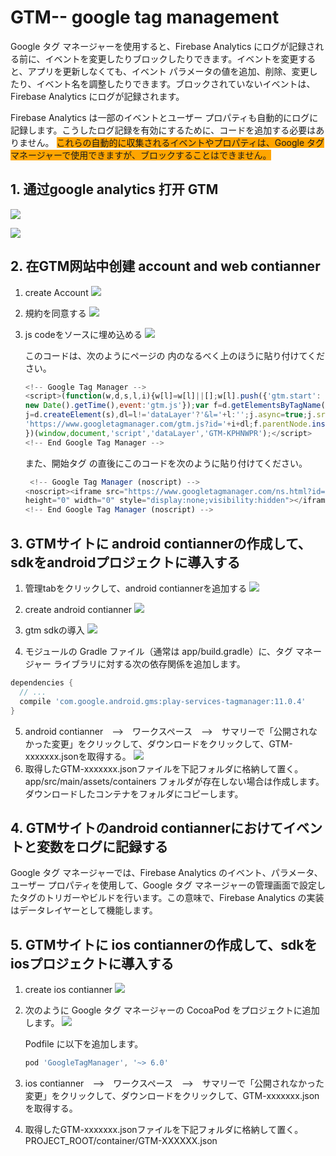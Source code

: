 # GTM-- google tag management

Google タグ マネージャーを使用すると、Firebase Analytics にログが記録される前に、イベントを変更したりブロックしたりできます。イベントを変更すると、アプリを更新しなくても、イベント パラメータの値を追加、削除、変更したり、イベント名を調整したりできます。ブロックされていないイベントは、Firebase Analytics にログが記録されます。

Firebase Analytics は一部のイベントとユーザー プロパティも自動的にログに記録します。こうしたログ記録を有効にするために、コードを追加する必要はありません。 <span style='background-color:orange'>これらの自動的に収集されるイベントやプロパティは、Google タグ マネージャーで使用できますが、ブロックすることはできません。</span>

## 1. 通过google analytics 打开 GTM

![](img\2021-06-11-14-53-40.png)

![](img\2021-06-11-14-53-58.png)

## 2. 在GTM网站中创建 account and web contianner

1. create Account
    ![](img\2021-06-11-14-58-50.png)

2. 規約を同意する
    ![](img\2021-06-11-14-59-28.png)

3. js codeをソースに埋め込める
   ![](img\2021-06-11-15-01-05.png)

   このコードは、次のようにページの <head> 内のなるべく上のほうに貼り付けてください。

    ```js
    <!-- Google Tag Manager -->
    <script>(function(w,d,s,l,i){w[l]=w[l]||[];w[l].push({'gtm.start':
    new Date().getTime(),event:'gtm.js'});var f=d.getElementsByTagName(s)[0],
    j=d.createElement(s),dl=l!='dataLayer'?'&l='+l:'';j.async=true;j.src=
    'https://www.googletagmanager.com/gtm.js?id='+i+dl;f.parentNode.insertBefore(j,f);
    })(window,document,'script','dataLayer','GTM-KPHNWPR');</script>
    <!-- End Google Tag Manager -->
    ```

    また、開始タグ <body> の直後にこのコードを次のように貼り付けてください。

    ```js
     <!-- Google Tag Manager (noscript) -->
    <noscript><iframe src="https://www.googletagmanager.com/ns.html?id=GTM-KPHNWPR"
    height="0" width="0" style="display:none;visibility:hidden"></iframe></noscript>
    <!-- End Google Tag Manager (noscript) -->   
    ```

## 3. GTMサイトに android contiannerの作成して、sdkをandroidプロジェクトに導入する

1. 管理tabをクリックして、android contiannerを追加する
    ![](img\2021-06-11-15-37-58.png)

2. create android contianner
   ![](img\2021-06-11-15-39-41.png)

3. gtm sdkの導入
    ![](img\2021-06-11-15-34-40.png)

4. モジュールの Gradle ファイル（通常は app/build.gradle）に、タグ マネージャー ライブラリに対する次の依存関係を追加します。

```dart
dependencies {
  // ...
  compile 'com.google.android.gms:play-services-tagmanager:11.0.4'
}
```
5. android contianner　-->　ワークスペース　-->　サマリーで「公開されなかった変更」をクリックして、ダウンロードをクリックして、GTM-xxxxxxx.jsonを取得する。
   ![](img\2021-06-11-15-48-55.png)
6. 取得したGTM-xxxxxxx.jsonファイルを下記フォルダに格納して置く。
    app/src/main/assets/containers フォルダが存在しない場合は作成します。 ダウンロードしたコンテナをフォルダにコピーします。

## 4. GTMサイトのandroid contiannerにおけてイベントと変数をログに記録する

Google タグ マネージャーでは、Firebase Analytics のイベント、パラメータ、ユーザー プロパティを使用して、Google タグ マネージャーの管理画面で設定したタグのトリガーやビルドを行います。この意味で、Firebase Analytics の実装はデータレイヤーとして機能します。


## 5. GTMサイトに ios contiannerの作成して、sdkをiosプロジェクトに導入する

1. create ios contianner
   ![](img\2021-06-11-18-45-32.png)

2. 次のように Google タグ マネージャーの CocoaPod をプロジェクトに追加します。
   ![](img\2021-06-11-18-48-56.png)
   
   Podfile に以下を追加します。
   ```dart
   pod 'GoogleTagManager', '~> 6.0'
   ```

3. ios contianner　-->　ワークスペース　-->　サマリーで「公開されなかった変更」をクリックして、ダウンロードをクリックして、GTM-xxxxxxx.jsonを取得する。

4. 取得したGTM-xxxxxxx.jsonファイルを下記フォルダに格納して置く。
    PROJECT_ROOT/container/GTM-XXXXXX.json 